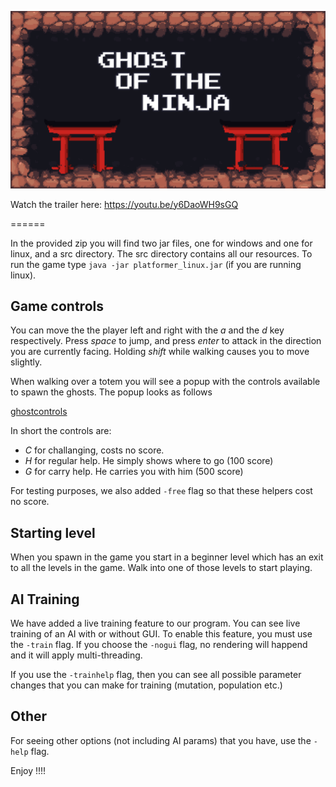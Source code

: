 ![Game logo][gamelogo]

[gamelogo]: src/group4/res/textures/start-bg.png "Game logo"


Watch the trailer here: https://youtu.be/y6DaoWH9sGQ

======

In the provided zip you will find two jar files, one for windows and one for linux, and a src directory. The src directory contains all our resources.
To run the game type `java -jar platformer_linux.jar` (if you are running linux).

## Game controls

You can move the the player left and right with the *a* and the *d* key respectively.
Press *space* to jump, and press *enter* to attack in the direction you are currently facing.
Holding *shift* while walking causes you to move slightly.

When walking over a totem you will see a popup with the controls available to spawn the ghosts.
The popup looks as follows

[ghostcontrols]: src/group4/res/textures/ghost_controls.jpeg
[ghostcontrols]

In short the controls are:

- *C* for challanging, costs no score.
- *H* for regular help. He simply shows where to go (100 score)
- *G* for carry help. He carries you with him (500 score)

For testing purposes, we also added `-free` flag so that these helpers cost no score.

## Starting level

When you spawn in the game you start in a beginner level which has an exit to all the levels in the game. Walk into one of those levels to start playing.

## AI Training

We have added a live training feature to our program. You can see live training of an AI with or without GUI.
To enable this feature, you must use the `-train` flag.
If you choose the `-nogui` flag, no rendering will happend and it will apply multi-threading.

If you use the `-trainhelp` flag, then you can see all possible parameter changes that you can make for training (mutation, population etc.)

## Other

For seeing other options (not including AI params) that you have, use the `-help` flag.

Enjoy !!!!
